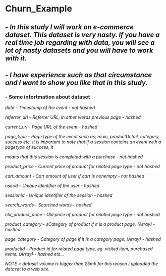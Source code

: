 # Churn_Example

## - *In this study I will work on e-commerce dataset. This dataset is very nasty. If you have a real time job regarding with data, you will see a lot of nasty datasets and you will have to work with it.*  


## - *I have experience such as that circumstance and I want to show you like that in this study.* 

### - Some infortmation about dataset

*date - Timestamp of the event - not hashed*

*referrer_url - Referrer URL, in other words previous page - hashed*

*current_url - Page URL of the event - hashed*

*page_type - Page type of the event such as; main, productDetail, category, success etc. It is important to note that if a session contains an event with a pagetype of success, it* 

*means that this session is completed with a purchase - not hashed*

*product_price - Current price of product for related page type - not hashed*

*cart_amount - Cart amount of user if cart is nonempty - not hashed*

*userid - Unique identifier of the user - hashed*

*sessionid - Unique identifier of the session - hashed*

*search_words - Searched words - hashed*

*old_product_price - Old price of product for related page type - not hashed*

*product_category - sCategory of product if it is a product page. (Array) - hashed*

*page_category - Category of page if it is a category page. (Array) - hashed*

*productid - Product id for related page type, eg. visited item, purchased items. (Array) - hashed etc...*


*NOTE = dataset volume is bigger than 25mb for this reason I uploaded the dataset to a web site.* 
